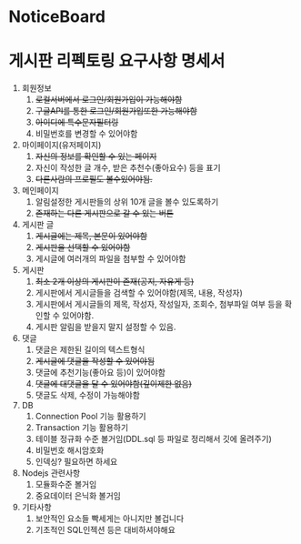 # NoticeBoard
# 게시판 리펙토링 요구사항 명세서

1. 회원정보
    1. ~~로컬서버에서 로그인/회원가입이 가능해야함~~
    2. ~~구글API를 통한 로그인/회원가입또한 가능해야함~~
    3. ~~아이디에 특수문자필터링~~
    4. 비밀번호를 변경할 수 있어야함
2. 마이페이지(유저페이지)
    1. ~~자신의 정보를 확인할 수 있는 페이지~~
    2. 자신이 작성한 글 개수, 받은 추천수(좋아요수) 등을 표기
    3. ~~다른사람의 프로필도 볼수있어야됨.~~
3. 메인페이지
    1. 알림설정한 게시판들의 상위 10개 글을 볼수 있도록하기
    2. ~~존재하는 다른 게시판으로 갈 수 있는 버튼~~
4. 게시판 글
    1. ~~게시글에는 제목, 본문이 있어야함~~
    2. ~~게시판을 선택할 수 있어야함~~
    3. 게시글에 여러개의 파일을 첨부할 수 있어야함
5. 게시판
    1. ~~최소 2개 이상의 게시판이 존재(공지, 자유게 등)~~
    2. 게시판에서 게시글들을 검색할 수 있어야함(제목, 내용, 작성자)
    3. 게시판에서 게시글들의 제목, 작성자, 작성일자, 조회수, 첨부파일 여부 등을 확인할 수 있어야함.
    4. 게시판 알림을 받을지 말지 설정할 수 있음.
6. 댓글
    1. 댓글은 제한된 길이의 텍스트형식
    2. ~~게시글에 댓글을 작성할 수 있어야됨~~
    3. 댓글에 추천기능(좋아요 등)이 있어야함
    4. ~~댓글에 대댓글을 달 수 있어야함(깊이제한 없음)~~
    5. 댓글도 삭제, 수정이 가능해야함
7. DB
    1. Connection Pool 기능 활용하기
    2. Transaction 기능 활용하기
    3. 테이블 정규화 수준 볼거임(DDL.sql 등 파일로 정리해서 깃에 올려주기)
    4. 비밀번호 해시암호화
    5. 인덱싱? 필요하면 하세요
8. Nodejs 관련사항
    1. 모듈화수준 볼거임
    2. 중요데이터 은닉화 볼거임
9. 기타사항
    1. 보안적인 요소들 빡세게는 아니지만 볼겁니다
    2. 기초적인 SQL인젝션 등은 대비하셔야해요

